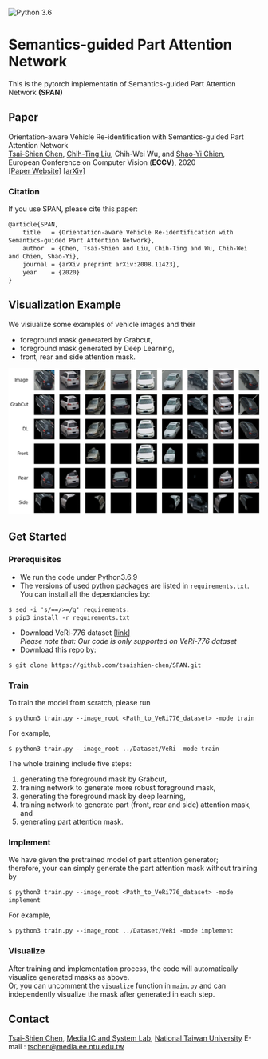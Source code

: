 ![Python 3.6](https://img.shields.io/badge/python-3.6-green.svg)
# Semantics-guided Part Attention Network
This is the pytorch implementatin of Semantics-guided Part Attention Network **(SPAN)**

## Paper
Orientation-aware Vehicle Re-identification with Semantics-guided Part Attention Network <br/>
[Tsai-Shien Chen](https://tsaishien-chen.github.io/), [Chih-Ting Liu](https://jackie840129.github.io/), Chih-Wei Wu, and [Shao-Yi Chien](http://www.ee.ntu.edu.tw/profile?id=101), <br/>
European Conference on Computer Vision (**ECCV**), 2020 <br/>
[[Paper Website]](http://media.ee.ntu.edu.tw/research/SPAN/) [[arXiv]](https://arxiv.org/abs/2008.11423)

### Citation
If you use SPAN, please cite this paper:
```
@article{SPAN,
  	title   = {Orientation-aware Vehicle Re-identification with Semantics-guided Part Attention Network},
  	author  = {Chen, Tsai-Shien and Liu, Chih-Ting and Wu, Chih-Wei and Chien, Shao-Yi},
  	journal = {arXiv preprint arXiv:2008.11423},
  	year    = {2020}
}
```

## Visualization Example
We visiualize some examples of vehicle images and their
- foreground mask generated by Grabcut,
- foreground mask generated by Deep Learning,
- front, rear and side attention mask.
<p align="center"><img src='figures/example.png'></p>

## Get Started
### Prerequisites
- We run the code under Python3.6.9
- The versions of used python packages are listed in `requirements.txt`. You can install all the dependancies by:
```
$ sed -i 's/==/>=/g' requirements.
$ pip3 install -r requirements.txt
```
- Download VeRi-776 dataset [[link]](https://github.com/JDAI-CV/VeRidataset) </br>
*Please note that: Our code is only supported on VeRi-776 dataset*
- Download this repo by:
```
$ git clone https://github.com/tsaishien-chen/SPAN.git
```
### Train
To train the model from scratch, please run
```
$ python3 train.py --image_root <Path_to_VeRi776_dataset> -mode train
```
For example,
```
$ python3 train.py --image_root ../Dataset/VeRi -mode train
```
The whole training include five steps:
1. generating the foreground mask by Grabcut,
2. training network to generate more robust foreground mask,
3. generating the foreground mask by deep learning,
4. training network to generate part (front, rear and side) attention mask, and
5. generating part attention mask.

### Implement
We have given the pretrained model of part attention generator; </br>
therefore, your can simply generate the part attention mask without training by
```
$ python3 train.py --image_root <Path_to_VeRi776_dataset> -mode implement
```
For example,
```
$ python3 train.py --image_root ../Dataset/VeRi -mode implement
```

### Visualize
After training and implementation process, the code will automatically visualize generated masks as above. </br>
Or, you can uncomment the `visualize` function in `main.py` and can independently visualize the mask after generated in each step.

## Contact
[Tsai-Shien Chen](https://tsaishien-chen.github.io/), [Media IC and System Lab](http://media.ee.ntu.edu.tw/), [National Taiwan University](https://www.ntu.edu.tw/english/index.html)
E-mail : tschen@media.ee.ntu.edu.tw
